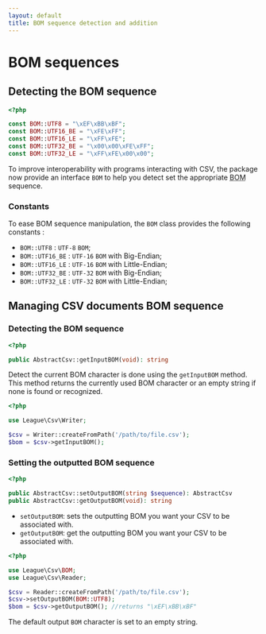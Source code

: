 ```yaml
---
layout: default
title: BOM sequence detection and addition
---
```


# BOM sequences

## Detecting the BOM sequence

~~~php
<?php

const BOM::UTF8 = "\xEF\xBB\xBF";
const BOM::UTF16_BE = "\xFE\xFF";
const BOM::UTF16_LE = "\xFF\xFE";
const BOM::UTF32_BE = "\x00\x00\xFE\xFF";
const BOM::UTF32_LE = "\xFF\xFE\x00\x00";
~~~

To improve interoperability with programs interacting with CSV, the package now provide an interface `BOM` to help you detect set the appropriate <abbr title="Byte Order Mark">BOM</abbr> sequence.

### Constants

To ease BOM sequence manipulation, the `BOM` class provides the following constants :

* `BOM::UTF8` : `UTF-8` `BOM`;
* `BOM::UTF16_BE` : `UTF-16` `BOM` with Big-Endian;
* `BOM::UTF16_LE` : `UTF-16` `BOM` with Little-Endian;
* `BOM::UTF32_BE` : `UTF-32` `BOM` with Big-Endian;
* `BOM::UTF32_LE` : `UTF-32` `BOM` with Little-Endian;

## Managing CSV documents BOM sequence

### Detecting the BOM sequence

~~~php
<?php

public AbstractCsv::getInputBOM(void): string
~~~

Detect the current BOM character is done using the `getInputBOM` method. This method returns the currently used BOM character or an empty string if none is found or recognized.

~~~php
<?php

use League\Csv\Writer;

$csv = Writer::createFromPath('/path/to/file.csv');
$bom = $csv->getInputBOM();
~~~

### Setting the outputted BOM sequence

~~~php
<?php

public AbstractCsv::setOutputBOM(string $sequence): AbstractCsv
public AbstractCsv::getOutputBOM(void): string
~~~

- `setOutputBOM`: sets the outputting BOM you want your CSV to be associated with.
- `getOutputBOM`: get the outputting BOM you want your CSV to be associated with.

~~~php
<?php

use League\Csv\BOM;
use League\Csv\Reader;

$csv = Reader::createFromPath('/path/to/file.csv');
$csv->setOutputBOM(BOM::UTF8);
$bom = $csv->getOutputBOM(); //returns "\xEF\xBB\xBF"
~~~

<p class="message-info">The default output <code>BOM</code> character is set to an empty string.</p>

